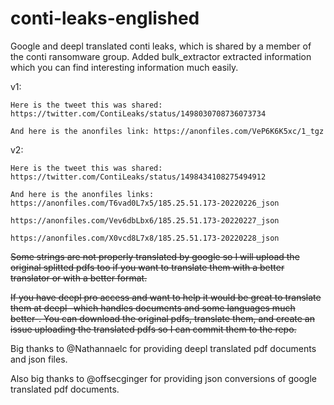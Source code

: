 # conti-leaks-englished
Google and deepl translated conti leaks, which is shared by a member of the conti ransomware group.
Added bulk_extractor extracted information which you can find interesting information much easily.

v1: 
```
Here is the tweet this was shared: https://twitter.com/ContiLeaks/status/1498030708736073734

And here is the anonfiles link: https://anonfiles.com/VeP6K6K5xc/1_tgz
```
v2:
```
Here is the tweet this was shared: https://twitter.com/ContiLeaks/status/1498434108275494912

And here is the anonfiles links: https://anonfiles.com/T6vad0L7x5/185.25.51.173-20220226_json
								 https://anonfiles.com/Vev6dbLbx6/185.25.51.173-20220227_json
							     https://anonfiles.com/X0vcd8L7x8/185.25.51.173-20220228_json
```

~~Some strings are not properly translated by google so I will upload the original splitted pdfs too if you want to translate them with a better translator or with a better format.~~

~~If you have deepl pro access and want to help it would be great to translate them at deepl -which handles documents and some languages much better-. You can download the original pdfs, translate them, and create an issue uploading the translated pdfs so I can commit them to the repo.~~

Big thanks to @Nathannaelc for providing deepl translated pdf documents and json files.

Also big thanks to @offsecginger for providing json conversions of google translated pdf documents.
